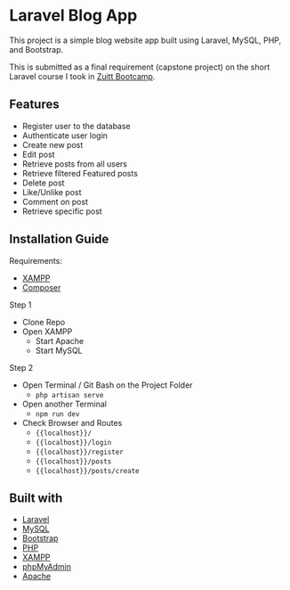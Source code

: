# Laravel Blog App

This project is a simple blog website app built using Laravel, MySQL, PHP, and Bootstrap.

This is submitted as a final requirement (capstone project) on the short Laravel course I took in [Zuitt Bootcamp](https://zuitt.co/).


## Features
- Register user to the database
- Authenticate user login
- Create new post
- Edit post
- Retrieve posts from all users
- Retrieve filtered Featured posts
- Delete post
- Like/Unlike post
- Comment on post
- Retrieve specific post

## Installation Guide
Requirements:
- [XAMPP](https://www.apachefriends.org/)
- [Composer](https://getcomposer.org/)

Step 1
- Clone Repo
- Open XAMPP
  - Start Apache
  - Start MySQL


Step 2
- Open Terminal / Git Bash on the Project Folder
  - `php artisan serve`
- Open another Terminal
  - `npm run dev`
- Check Browser and Routes
  - `{{localhost}}/`
  - `{{localhost}}/login`
  - `{{localhost}}/register`
  - `{{localhost}}/posts`
  - `{{localhost}}/posts/create`

## Built with
- [Laravel](https://laravel.com/)
- [MySQL](https://www.mysql.com/)
- [Bootstrap](https://getbootstrap.com/)
- [PHP](https://www.php.net/)
- [XAMPP](https://www.apachefriends.org/)
- [phpMyAdmin](https://www.phpmyadmin.net/)
- [Apache](https://httpd.apache.org/)
